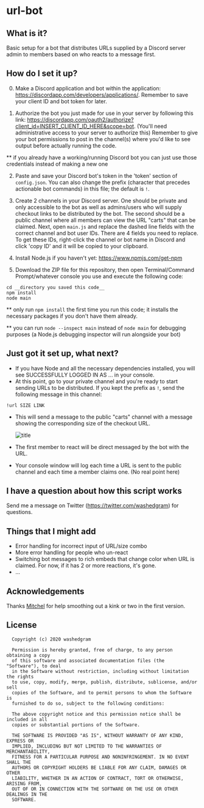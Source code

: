 # url-bot

## What is it?
Basic setup for a bot that distributes URLs supplied by a Discord server admin to members based on who reacts to a message first.

## How do I set it up?
0. Make a Discord application and bot within the application: https://discordapp.com/developers/applications/. Remember to save your client ID and bot token for later. 

1. Authorize the bot you just made for use in your server by following this link: https://discordapp.com/oauth2/authorize?client_id=INSERT_CLIENT_ID_HERE&scope=bot. (You'll need administrative access to your server to authorize this) Remember to give your bot permissions to post in the channel(s) where you'd like to see output before actually running the code.

** if you already have a working/running Discord bot you can just use those credentials instead of making a new one

2. Paste and save your Discord bot's token in the 'token' section of `config.json`. You can also change the prefix (character that precedes actionable bot commands) in this file; the default is `!`.

3. Create 2 channels in your Discord server. One should be private and only accessible to the bot as well as admins/users who will supply checkout links to be distributed by the bot. The second should be a public channel where all members can view the URL "carts" that can be claimed. Next, open `main.js` and replace the dashed line fields with the correct channel and bot user IDs. There are 4 fields you need to replace. To get these IDs, right-click the channel or bot name in Discord and click 'copy ID' and it will be copied to your clipboard.

4. Install Node.js if you haven't yet: https://www.npmjs.com/get-npm

5. Download the ZIP file for this repository, then open Terminal/Command Prompt/whatever console you use and execute the following code:
```
cd __directory you saved this code__
npm install 
node main
```
** only run `npm install` the first time you run this code; it installs the necessary packages if you don't have them already.

** you can run `node --inspect main` instead of `node main` for debugging purposes (a Node.js debugging inspector will run alongside your bot)

## Just got it set up, what next?
- If you have Node and all the necessary dependencies installed, you will see SUCCESSFULLY LOGGED IN AS ... in your console.
- At this point, go to your private channel and you're ready to start sending URLs to be distributed. If you kept the prefix as `!`, send the following message in this channel:
```
!url SIZE LINK
```
- This will send a message to the public "carts" channel with a message showing the corresponding size of the checkout URL.

  ![title](https://github.com/washedgram/url-bot/blob/master/example1.png)
  
- The first member to react will be direct messaged by the bot with the URL.
- Your console window will log each time a URL is sent to the public channel and each time a member claims one. (No real point here)

## I have a question about how this script works
Send me a message on Twitter (https://twitter.com/washedgram) for questions.

## Things that I might add
- Error handling for incorrect input of URL/size combo
- More error handling for people who un-react
- Switching bot messages to rich embeds that change color when URL is claimed. For now, if it has 2 or more reactions, it's gone.
- ...

## Acknowledgements
Thanks [Mitchel](https://twitter.com/mmtchl) for help smoothing out a kink or two in the first version.

## License

```MIT License
  Copyright (c) 2020 washedgram

  Permission is hereby granted, free of charge, to any person obtaining a copy
  of this software and associated documentation files (the "Software"), to deal
  in the Software without restriction, including without limitation the rights
  to use, copy, modify, merge, publish, distribute, sublicense, and/or sell
  copies of the Software, and to permit persons to whom the Software is
  furnished to do so, subject to the following conditions:

  The above copyright notice and this permission notice shall be included in all
  copies or substantial portions of the Software.

  THE SOFTWARE IS PROVIDED "AS IS", WITHOUT WARRANTY OF ANY KIND, EXPRESS OR
  IMPLIED, INCLUDING BUT NOT LIMITED TO THE WARRANTIES OF MERCHANTABILITY,
  FITNESS FOR A PARTICULAR PURPOSE AND NONINFRINGEMENT. IN NO EVENT SHALL THE
  AUTHORS OR COPYRIGHT HOLDERS BE LIABLE FOR ANY CLAIM, DAMAGES OR OTHER
  LIABILITY, WHETHER IN AN ACTION OF CONTRACT, TORT OR OTHERWISE, ARISING FROM,
  OUT OF OR IN CONNECTION WITH THE SOFTWARE OR THE USE OR OTHER DEALINGS IN THE
  SOFTWARE.
